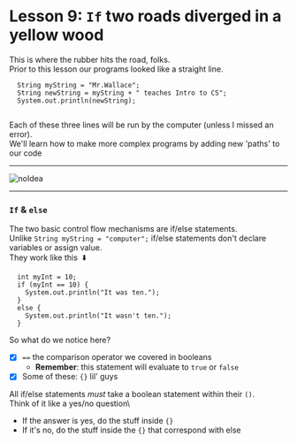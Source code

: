 # Lesson 9: `If` two roads diverged in a yellow wood
This is where the rubber hits the road, folks.\
Prior to this lesson our programs looked like a straight line.
```
  String myString = "Mr.Wallace";
  String newString = myString + " teaches Intro to CS";
  System.out.println(newString);
  
```
Each of these three lines will be run by the computer (unless I missed an error).\
We'll learn how to make more complex programs by adding new 'paths' to our code

----
![noIdea](noIdea.gif)

----

### `If` & `else`
The two basic control flow mechanisms are if/else statements.\
Unlike `String myString = "computer";` if/else statements don't declare variables or assign value.\
They work like this&nbsp; :arrow_down: 
```
  int myInt = 10;
  if (myInt == 10) {
    System.out.println("It was ten.");
  }
  else {
    System.out.println("It wasn't ten.");
  }
```
So what do we notice here?
  - [x] `==` the comparison operator we covered in booleans
      - **Remember**: this statement will evaluate to `true` or `false`
  - [x] Some of these: `{}` lil' guys

All if/else statements _must_ take a boolean statement within their `()`.\
Think of it like a yes/no question\
  - If the answer is yes, do the stuff inside `{}` 
  - If it's no, do the stuff inside the `{}` that correspond with else

